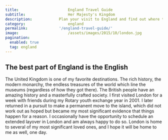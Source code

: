 ```yaml
---
title:						England Travel Guide
subtitle:					Her Majesty's Kingdom
description:			Plan your visit to England and find out where to go and what to do in England. Read about itineraries, activities, places to stay and travel essentials.
category:					england
permalink: 				'/england-travel-guide/'
image:						/assets/images/2015/10/london.jpg
pagination: 
  enabled: true
  tag: england
---
```


## The best part of England is the English

The United Kingdom is one of my favorite destinations. The rich history, the modern monarchy, the endless treasures of the world which line the museums (regardless of how they got there). The British people have an amazing history and a masterfully crafted society. I first visited London for a week with friends during my Rotary youth exchange year in 2001. I later returned in a pursuit to make a permanent move to the island, which did not work out as hoped but became my most significant evidence that things happen for a reason. I occasionally have the opportunity to schedule an extended layover in London and am always happy to do so. London is home to several of my most significant loved ones, and I hope it will be home to me as well, one day.